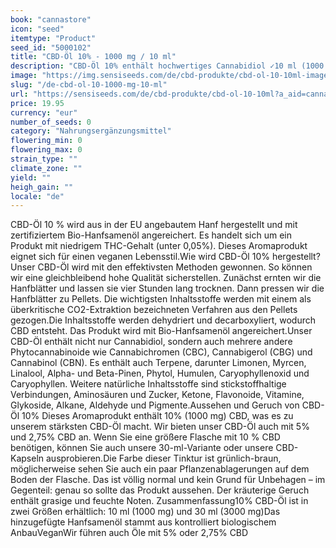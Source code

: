 ```yaml
---
book: "cannastore"
icon: "seed"
itemtype: "Product"
seed_id: "5000102"
title: "CBD-Öl 10% - 1000 mg / 10 ml"
description: "CBD-Öl 10% enthält hochwertiges Cannabidiol ✓10 ml (1000 mg) ✓ Zertifiziertes Bio-Hanfsamenöl ✓ in niedrigeren Konzentrationen erhältlich ✓ Vegan."
image: "https://img.sensiseeds.com/de/cbd-produkte/cbd-ol-10-10ml-image.png"
slug: "/de-cbd-ol-10-1000-mg-10-ml"
url: "https://sensiseeds.com/de/cbd-produkte/cbd-ol-10-10ml?a_aid=cannastore"
price: 19.95
currency: "eur"
number_of_seeds: 0
category: "Nahrungsergänzungsmittel"
flowering_min: 0
flowering_max: 0
strain_type: ""
climate_zone: ""
yield: ""
heigh_gain: ""
locale: "de"
---
```

CBD-Öl 10 % wird aus in der EU angebautem Hanf hergestellt und mit zertifiziertem Bio-Hanfsamenöl angereichert. Es handelt sich um ein Produkt mit niedrigem THC-Gehalt (unter 0,05%). Dieses Aromaprodukt eignet sich für einen veganen Lebensstil.Wie wird CBD-Öl 10% hergestellt?Unser CBD-Öl wird mit den effektivsten Methoden gewonnen. So können wir eine gleichbleibend hohe Qualität sicherstellen. Zunächst ernten wir die Hanfblätter und lassen sie vier Stunden lang trocknen. Dann pressen wir die Hanfblätter zu Pellets. Die wichtigsten Inhaltsstoffe werden mit einem als überkritische CO2-Extraktion bezeichneten Verfahren aus den Pellets gezogen.Die Inhaltsstoffe werden dehydriert und decarboxyliert, wodurch CBD entsteht. Das Produkt wird mit Bio-Hanfsamenöl angereichert.Unser CBD-Öl enthält nicht nur Cannabidiol, sondern auch mehrere andere Phytocannabinoide wie Cannabichromen (CBC), Cannabigerol (CBG) und Cannabinol (CBN). Es enthält auch Terpene, darunter Limonen, Myrcen, Linalool, Alpha- und Beta-Pinen, Phytol, Humulen, Caryophyllenoxid und Caryophyllen. Weitere natürliche Inhaltsstoffe sind stickstoffhaltige Verbindungen, Aminosäuren und Zucker, Ketone, Flavonoide, Vitamine, Glykoside, Alkane, Aldehyde und Pigmente.Aussehen und Geruch von CBD-Öl 10% Dieses Aromaprodukt enthält 10% (1000 mg) CBD, was es zu unserem stärksten CBD-Öl macht. Wir bieten unser CBD-Öl auch mit 5% und 2,75% CBD an. Wenn Sie eine größere Flasche mit 10 % CBD benötigen, können Sie auch unsere 30-ml-Variante oder unsere CBD-Kapseln ausprobieren.Die Farbe dieser Tinktur ist grünlich-braun, möglicherweise sehen Sie auch ein paar Pflanzenablagerungen auf dem Boden der Flasche. Das ist völlig normal und kein Grund für Unbehagen – im Gegenteil: genau so sollte das Produkt aussehen. Der kräuterige Geruch enthält grasige und feuchte Noten. Zusammenfassung10% CBD-Öl ist in zwei Größen erhältlich: 10 ml (1000 mg) und 30 ml (3000 mg)Das hinzugefügte Hanfsamenöl stammt aus kontrolliert biologischem AnbauVeganWir führen auch Öle mit 5% oder 2,75% CBD
